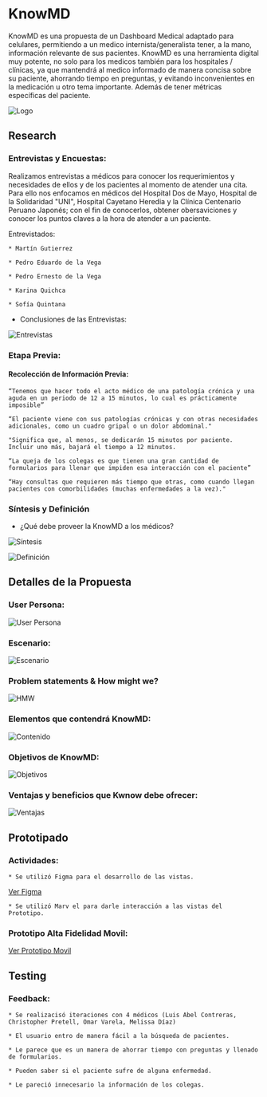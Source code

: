 # KnowMD

KnowMD es una propuesta de un Dashboard Medical adaptado para celulares, permitiendo a un medico internista/generalista tener, a la mano, información relevante de sus pacientes. KnowMD es una herramienta digital muy potente, no solo para los medicos también para los hospitales / clínicas, ya que mantendrá al medico informado de manera concisa sobre su paciente, ahorrando tiempo en preguntas, y evitando inconvenientes en la medicación u otro tema importante. Además de tener métricas específicas del paciente.

![Logo](img/A.png)

## Research

### Entrevistas y Encuestas:

  Realizamos entrevistas a médicos para conocer los requerimientos y necesidades de ellos y de los pacientes al momento de atender una cita.
  Para ello nos enfocamos en médicos del Hospital Dos de Mayo, Hospital de la Solidaridad "UNI", Hospital Cayetano Heredia y la Clínica Centenario Peruano Japonés; con el fin de conocerlos, obtener obersaviciones y conocer los puntos claves a la hora de atender a un paciente.

  Entrevistados:

    * Martín Gutierrez

    * Pedro Eduardo de la Vega

    * Pedro Ernesto de la Vega

    * Karina Quichca

    * Sofía Quintana

  * Conclusiones de las Entrevistas:

  ![Entrevistas](img/9.png)

### Etapa Previa:

#### Recolección de Información Previa:

    “Tenemos que hacer todo el acto médico de una patología crónica y una aguda en un periodo de 12 a 15 minutos, lo cual es prácticamente imposible”

    “El paciente viene con sus patologías crónicas y con otras necesidades adicionales, como un cuadro gripal o un dolor abdominal."

    "Significa que, al menos, se dedicarán 15 minutos por paciente. Incluir uno más, bajará el tiempo a 12 minutos.

    “La queja de los colegas es que tienen una gran cantidad de formularios para llenar que impiden esa interacción con el paciente”

    “Hay consultas que requieren más tiempo que otras, como cuando llegan pacientes con comorbilidades (muchas enfermedades a la vez)."

### Síntesis y Definición

  * ¿Qué debe proveer la KnowMD a los médicos?

 ![Síntesis](img/1.png)

 ![Definición](img/2.png)

## Detalles de la Propuesta

### User Persona:

   ![User Persona](img/3.png)

### Escenario:

   ![Escenario](img/4.png)

### Problem statements & How might we?

   ![HMW](img/5.png)

### Elementos que contendrá KnowMD:

   ![Contenido](img/6.png)

### Objetivos de KnowMD:

   ![Objetivos](img/7.png)

### Ventajas y beneficios que Kwnow debe ofrecer:

   ![Ventajas](img/8.png)

## Prototipado

### Actividades:

    * Se utilizó Figma para el desarrollo de las vistas.
   [Ver Figma](https://www.figma.com/file/Ulw6HQfJKcgaPl2jfAoPAU1N/KnowMD?node-id=12%3A0)

    * Se utilizó Marv el para darle interacción a las vistas del Prototipo.

### Prototipo Alta Fidelidad Movil:

   [Ver Prototipo Movil](https://marvelapp.com/93437f1/screen/44387709)

## Testing

### Feedback:

    * Se realizacisó iteraciones con 4 médicos (Luis Abel Contreras, Christopher Pretell, Omar Varela, Melissa Díaz)

    * El usuario entro de manera fácil a la búsqueda de pacientes.

    * Le parece que es un manera de ahorrar tiempo con preguntas y llenado de formularios.

    * Pueden saber si el paciente sufre de alguna enfermedad.

    * Le pareció innecesario la información de los colegas.
